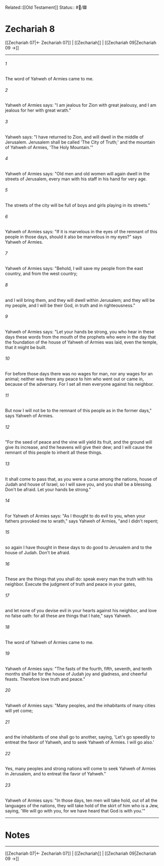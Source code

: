 Related::[[Old Testament]]
Status:: #📖/🟥
# Zechariah 8

[[Zechariah 07|← Zechariah 07]] | [[Zechariah]] | [[Zechariah 09|Zechariah 09 →]]
***



###### 1 
The word of Yahweh of Armies came to me. 

###### 2 
Yahweh of Armies says: "I am jealous for Zion with great jealousy, and I am jealous for her with great wrath." 

###### 3 
Yahweh says: "I have returned to Zion, and will dwell in the middle of Jerusalem. Jerusalem shall be called 'The City of Truth;' and the mountain of Yahweh of Armies, 'The Holy Mountain.'" 

###### 4 
Yahweh of Armies says: "Old men and old women will again dwell in the streets of Jerusalem, every man with his staff in his hand for very age. 

###### 5 
The streets of the city will be full of boys and girls playing in its streets." 

###### 6 
Yahweh of Armies says: "If it is marvelous in the eyes of the remnant of this people in those days, should it also be marvelous in my eyes?" says Yahweh of Armies. 

###### 7 
Yahweh of Armies says: "Behold, I will save my people from the east country, and from the west country; 

###### 8 
and I will bring them, and they will dwell within Jerusalem; and they will be my people, and I will be their God, in truth and in righteousness." 

###### 9 
Yahweh of Armies says: "Let your hands be strong, you who hear in these days these words from the mouth of the prophets who were in the day that the foundation of the house of Yahweh of Armies was laid, even the temple, that it might be built. 

###### 10 
For before those days there was no wages for man, nor any wages for an animal; neither was there any peace to him who went out or came in, because of the adversary. For I set all men everyone against his neighbor. 

###### 11 
But now I will not be to the remnant of this people as in the former days," says Yahweh of Armies. 

###### 12 
"For the seed of peace and the vine will yield its fruit, and the ground will give its increase, and the heavens will give their dew; and I will cause the remnant of this people to inherit all these things. 

###### 13 
It shall come to pass that, as you were a curse among the nations, house of Judah and house of Israel, so I will save you, and you shall be a blessing. Don't be afraid. Let your hands be strong." 

###### 14 
For Yahweh of Armies says: "As I thought to do evil to you, when your fathers provoked me to wrath," says Yahweh of Armies, "and I didn't repent; 

###### 15 
so again I have thought in these days to do good to Jerusalem and to the house of Judah. Don't be afraid. 

###### 16 
These are the things that you shall do: speak every man the truth with his neighbor. Execute the judgment of truth and peace in your gates, 

###### 17 
and let none of you devise evil in your hearts against his neighbor, and love no false oath: for all these are things that I hate," says Yahweh. 

###### 18 
The word of Yahweh of Armies came to me. 

###### 19 
Yahweh of Armies says: "The fasts of the fourth, fifth, seventh, and tenth months shall be for the house of Judah joy and gladness, and cheerful feasts. Therefore love truth and peace." 

###### 20 
Yahweh of Armies says: "Many peoples, and the inhabitants of many cities will yet come; 

###### 21 
and the inhabitants of one shall go to another, saying, 'Let's go speedily to entreat the favor of Yahweh, and to seek Yahweh of Armies. I will go also.' 

###### 22 
Yes, many peoples and strong nations will come to seek Yahweh of Armies in Jerusalem, and to entreat the favor of Yahweh." 

###### 23 
Yahweh of Armies says: "In those days, ten men will take hold, out of all the languages of the nations, they will take hold of the skirt of him who is a Jew, saying, 'We will go with you, for we have heard that God is with you.'"

---
# Notes


***
[[Zechariah 07|← Zechariah 07]] | [[Zechariah]] | [[Zechariah 09|Zechariah 09 →]]
